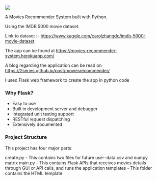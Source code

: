 ![](https://media.giphy.com/media/ysoK6qc1xpNxm/giphy.gif)


A Movies Recommender System built with Python. 

Using the IMDB 5000 movie dataset.

Link to dataset :- https://www.kaggle.com/carolzhangdc/imdb-5000-movie-dataset

The app can be found at https://movies-recommender-system.herokuapp.com/

A blog regarding the application can be read on https://2series.github.io/post/moviesrecommender/

I used Flask web framework to create the app in python code

### Why Flask?
* Easy to use
* Built in development server and debugger
* Integrated unit testing support
* RESTful request dispatching
* Extensively documented

### Project Structure
This project has four major parts:

create.py - This contains two files for future use--data.csv and numpy matrix
main.py - This contains Flask APIs that receives movies details through GUI or API calls, and runs the application
templates - This folder contains the HTML template
